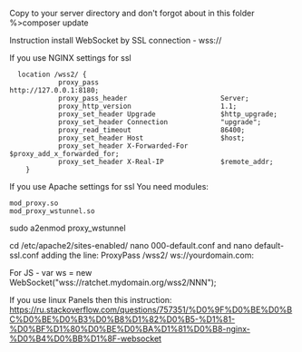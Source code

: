 Copy to your server directory and don't forgot about in this folder
%>composer update

Instruction install WebSocket by SSL connection - wss://

If you use NGINX settings for ssl

      location /wss2/ {
                proxy_pass                              http://127.0.0.1:8180;
                proxy_pass_header                       Server;
                proxy_http_version                      1.1;
                proxy_set_header Upgrade                $http_upgrade;
                proxy_set_header Connection             "upgrade";
                proxy_read_timeout                      86400;
                proxy_set_header Host                   $host;
                proxy_set_header X-Forwarded-For        $proxy_add_x_forwarded_for;
                proxy_set_header X-Real-IP              $remote_addr;
        }
        
        
If you use Apache settings for ssl
You need modules:

    mod_proxy.so
    mod_proxy_wstunnel.so

sudo a2enmod proxy_wstunnel

cd /etc/apache2/sites-enabled/
nano 000-default.conf
and
nano default-ssl.conf
adding the line:
ProxyPass /wss2/ ws://yourdomain.com:


For JS - var ws = new WebSocket("wss://ratchet.mydomain.org/wss2/NNN");

If you use linux Panels then this instruction:
https://ru.stackoverflow.com/questions/757351/%D0%9F%D0%BE%D0%BC%D0%BE%D0%B3%D0%B8%D1%82%D0%B5-%D1%81-%D0%BF%D1%80%D0%BE%D0%BA%D1%81%D0%B8-nginx-%D0%B4%D0%BB%D1%8F-websocket
